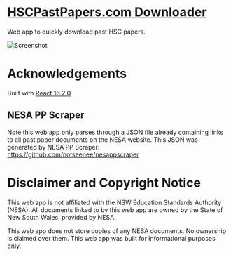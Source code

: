 # [HSCPastPapers.com Downloader](https://hscpastpapers.com/downloader)
Web app to quickly download past HSC papers.

![Screenshot](https://raw.githubusercontent.com/notseenee/hscpastpapers/master/img/promo-downloader.png)

# Acknowledgements
Built with [React 16.2.0](https://reactjs.org)

## NESA PP Scraper
Note this web app only parses through a JSON file already containing links to
all past paper documents on the NESA website. This JSON was generated by
NESA PP Scraper: https://github.com/notseenee/nesappscraper

# Disclaimer and Copyright Notice
This web app is not affiliated with the NSW Education Standards Authority (NESA).
All documents linked to by this web app are owned by the
State of New South Wales, provided by NESA.

This web app does not store copies of any NESA documents. No ownership is
claimed over them. This web app was built for informational purposes only.
